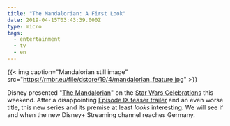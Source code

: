 ```yaml
---
title: "The Mandalorian: A First Look"
date: 2019-04-15T03:43:39.000Z
type: micro
tags:
  - entertainment
  - tv
  - en
---
```


{{< img caption="Mandalorian still image" src="https://rmbr.eu/file/dstore/19/4/mandalorian_feature.jpg" >}}

Disney presented "[The Mandalorian](https://www.cnet.com/news/the-mandalorian-exclusive-footage-revealed-at-star-wars-celebration-chicago-panel/)" on the [Star Wars Celebrations](https://www.starwarscelebration.com/) this weekend. After a disappointing [Episode IX teaser trailer](https://www.youtube.com/watch?v=adzYW5DZoWs) and an even worse title, this new series and its premise at least _looks_ interesting. We will see if and when the new Disney+ Streaming channel reaches Germany.
